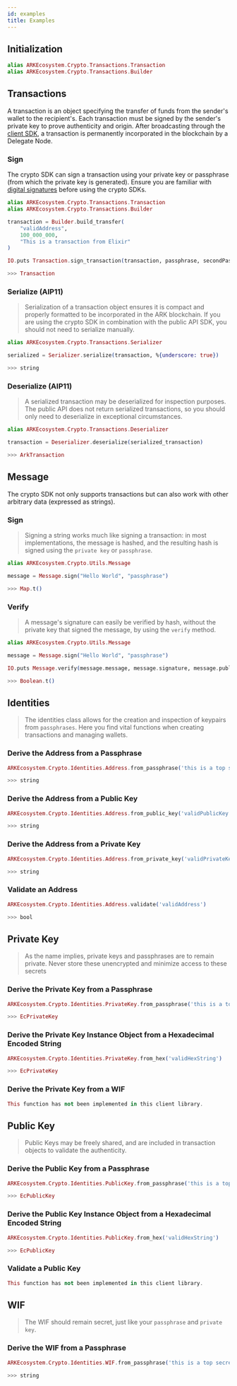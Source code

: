 ```yaml
---
id: examples
title: Examples
---
```


## Initialization

```elixir
alias ARKEcosystem.Crypto.Transactions.Transaction
alias ARKEcosystem.Crypto.Transactions.Builder
```

## Transactions

A transaction is an object specifying the transfer of funds from the sender's wallet to the recipient's. Each transaction must be signed by the sender's private key to prove authenticity and origin. After broadcasting through the [client SDK](/elixir/client/api-documentation#initialization), a transaction is permanently incorporated in the blockchain by a Delegate Node.

### Sign

The crypto SDK can sign a transaction using your private key or passphrase (from which the private key is generated). Ensure you are familiar with [digital signatures](https://en.wikipedia.org/wiki/Digital_signature) before using the crypto SDKs.

```elixir
alias ARKEcosystem.Crypto.Transactions.Transaction
alias ARKEcosystem.Crypto.Transactions.Builder

transaction = Builder.build_transfer(
    "validAddress",
    100_000_000,
    "This is a transaction from Elixir"
)

IO.puts Transaction.sign_transaction(transaction, passphrase, secondPassphrase)

>>> Transaction
```

### Serialize (AIP11)

> Serialization of a transaction object ensures it is compact and properly formatted to be incorporated in the ARK blockchain. If you are using the crypto SDK in combination with the public API SDK, you should not need to serialize manually.

```elixir
alias ARKEcosystem.Crypto.Transactions.Serializer

serialized = Serializer.serialize(transaction, %{underscore: true})

>>> string
```

### Deserialize (AIP11)

> A serialized transaction may be deserialized for inspection purposes. The public API does not return serialized transactions, so you should only need to deserialize in exceptional circumstances.

```elixir
alias ARKEcosystem.Crypto.Transactions.Deserializer

transaction = Deserializer.deserialize(serialized_transaction)

>>> ArkTransaction
```

## Message

The crypto SDK not only supports transactions but can also work with other arbitrary data (expressed as strings).

### Sign

> Signing a string works much like signing a transaction: in most implementations, the message is hashed, and the resulting hash is signed using the `private key` or `passphrase`.

```elixir
alias ARKEcosystem.Crypto.Utils.Message

message = Message.sign("Hello World", "passphrase")

>>> Map.t()
```

### Verify

> A message's signature can easily be verified by hash, without the private key that signed the message, by using the `verify` method.

```elixir
alias ARKEcosystem.Crypto.Utils.Message

message = Message.sign("Hello World", "passphrase")

IO.puts Message.verify(message.message, message.signature, message.publicKey)

>>> Boolean.t()
```

## Identities

> The identities class allows for the creation and inspection of keypairs from `passphrases`. Here you find vital functions when creating transactions and managing wallets.

### Derive the Address from a Passphrase

```elixir
ARKEcosystem.Crypto.Identities.Address.from_passphrase('this is a top secret passphrase')

>>> string
```

### Derive the Address from a Public Key

```elixir
ARKEcosystem.Crypto.Identities.Address.from_public_key('validPublicKey')

>>> string
```

### Derive the Address from a Private Key

```elixir
ARKEcosystem.Crypto.Identities.Address.from_private_key('validPrivateKey')

>>> string
```

### Validate an Address

```elixir
ARKEcosystem.Crypto.Identities.Address.validate('validAddress')

>>> bool
```

## Private Key

> As the name implies, private keys and passphrases are to remain private. Never store these unencrypted and minimize access to these secrets

### Derive the Private Key from a Passphrase

```elixir
ARKEcosystem.Crypto.Identities.PrivateKey.from_passphrase('this is a top secret passphrase')

>>> EcPrivateKey
```

### Derive the Private Key Instance Object from a Hexadecimal Encoded String

```elixir
ARKEcosystem.Crypto.Identities.PrivateKey.from_hex('validHexString')

>>> EcPrivateKey
```

### Derive the Private Key from a WIF

```elixir
This function has not been implemented in this client library.
```

## Public Key

> Public Keys may be freely shared, and are included in transaction objects to validate the authenticity.

### Derive the Public Key from a Passphrase

```elixir
ARKEcosystem.Crypto.Identities.PublicKey.from_passphrase('this is a top secret passphrase')

>>> EcPublicKey
```

### Derive the Public Key Instance Object from a Hexadecimal Encoded String

```elixir
ARKEcosystem.Crypto.Identities.PublicKey.from_hex('validHexString')

>>> EcPublicKey
```

### Validate a Public Key

```elixir
This function has not been implemented in this client library.
```

## WIF

> The WIF should remain secret, just like your `passphrase` and `private key`.

### Derive the WIF from a Passphrase

```elixir
ARKEcosystem.Crypto.Identities.WIF.from_passphrase('this is a top secret passphrase')

>>> string
```
